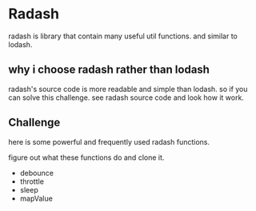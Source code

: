 # Radash

radash is library that contain many useful util functions. and similar to lodash.

## why i choose radash rather than lodash

radash's source code is more readable and simple than lodash. so if you can solve this challenge. see radash source code and look how it work.

## Challenge

here is some powerful and frequently used radash functions.

figure out what these functions do and clone it.

- debounce
- throttle
- sleep
- mapValue
